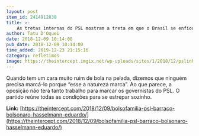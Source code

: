 ```yaml
---
layout: post
item_id: 2414912838
title: >-
    As tretas internas do PSL mostram a treta em que o Brasil se enfiou
author: Tatu D'Oquei
date: 2018-12-09 10:14:00
pub_date: 2018-12-09 10:14:00
time_added: 2019-12-23 21:15:16
category: refletimos
image: https://theintercept.imgix.net/wp-uploads/sites/1/2018/12/pslinho-1544317604.jpeg?auto=compress%2Cformat&q=90&fit=crop&w=1200&h=800
---
```


Quando tem um cara muito ruim de bola na pelada, dizemos que ninguém precisa marcá-lo porque “esse a natureza marca”. Ao que parece, a oposição não terá tanto trabalho para marcar os governistas do PSL. O partido reúne todas as condições para se estrepar sozinho.

**Link:** [https://theintercept.com/2018/12/09/bolsofamilia-psl-barraco-bolsonaro-hasselmann-eduardo/](https://theintercept.com/2018/12/09/bolsofamilia-psl-barraco-bolsonaro-hasselmann-eduardo/)

